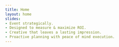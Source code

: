 ```yaml
---
title: Home
layout: home
slides:
- Event strategically.
- Designed to measure & maximize ROI.
- Creative that leaves a lasting impression.
- Proactive planning with peace of mind execution.
---
```


